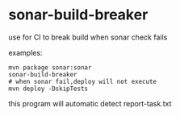 # sonar-build-breaker

use for CI  to break build when sonar check fails

examples:

```
mvn package sonar:sonar
sonar-build-breaker
# when sonar fail,deploy will not execute
mvn deploy -DskipTests
```



this program will automatic detect report-task.txt 

